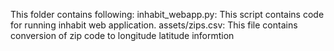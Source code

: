This folder contains following:
inhabit_webapp.py: This script contains code for running inhabit web application.
assets/zips.csv: This file contains conversion of zip code to longitude latitude informtion

  
